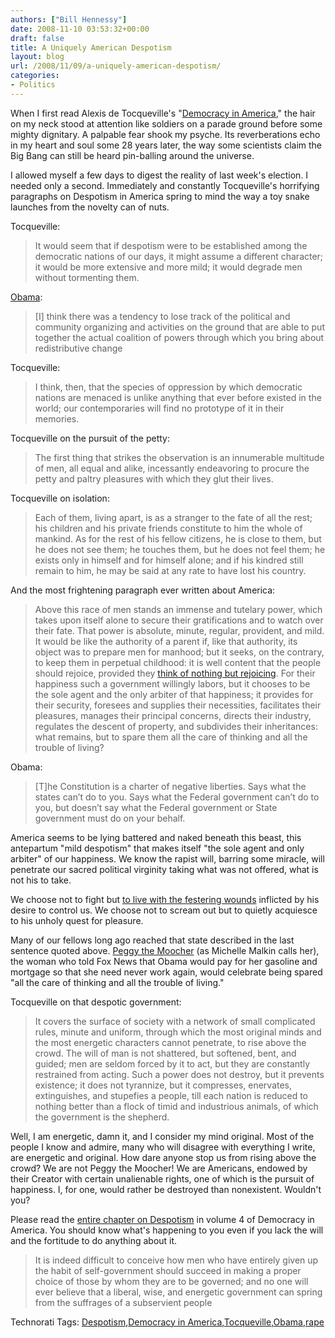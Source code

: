 ```yaml
---
authors: ["Bill Hennessy"]
date: 2008-11-10 03:53:32+00:00
draft: false
title: A Uniquely American Despotism
layout: blog
url: /2008/11/09/a-uniquely-american-despotism/
categories:
- Politics
---
```


When I first read Alexis de Tocqueville's "[Democracy in America](https://xroads.virginia.edu/~Hyper/DETOC/ch4_06.htm)," the hair on my neck stood at attention like soldiers on a parade ground before some mighty dignitary. A palpable fear shook my psyche. Its reverberations echo in my heart and soul some 28 years later, the way some scientists claim the Big Bang can still be heard pin-balling around the universe.

I allowed myself a few days to digest the reality of last week's election. I needed only a second. Immediately and constantly Tocqueville's horrifying paragraphs on Despotism in America spring to mind the way a toy snake launches from the novelty can of nuts.

Tocqueville:

> It would seem that if despotism were to be established among the democratic nations of our days, it might assume a different character; it would be more extensive and more mild; it would degrade men without tormenting them.
> 
> 

[Obama](https://hotair.com/archives/2008/10/27/smells-like-socialist-spirit/): 

> [I] think there was a tendency to lose track of the political and community organizing and activities on the ground that are able to put together the actual coalition of powers through which you bring about redistributive change
> 
> 

Tocqueville:

> I think, then, that the species of oppression by which democratic nations are menaced is unlike anything that ever before existed in the world; our contemporaries will find no prototype of it in their memories.
> 
> 

Tocqueville on the pursuit of the petty:

> The first thing that strikes the observation is an innumerable multitude of men, all equal and alike, incessantly endeavoring to procure the petty and paltry pleasures with which they glut their lives.
> 
> 

Tocqueville on isolation:

> Each of them, living apart, is as a stranger to the fate of all the rest; his children and his private friends constitute to him the whole of mankind. As for the rest of his fellow citizens, he is close to them, but he does not see them; he touches them, but he does not feel them; he exists only in himself and for himself alone; and if his kindred still remain to him, he may be said at any rate to have lost his country.
> 
> 

And the most frightening paragraph ever written about America:

> Above this race of men stands an immense and tutelary power, which takes upon itself alone to secure their gratifications and to watch over their fate. That power is absolute, minute, regular, provident, and mild. It would be like the authority of a parent if, like that authority, its object was to prepare men for manhood; but it seeks, on the contrary, to keep them in perpetual childhood: it is well content that the people should rejoice, provided they [think of nothing but rejoicing](https://www.floppingaces.net/2008/11/09/the-obama-cult-of-personality/). For their happiness such a government willingly labors, but it chooses to be the sole agent and the only arbiter of that happiness; it provides for their security, foresees and supplies their necessities, facilitates their pleasures, manages their principal concerns, directs their industry, regulates the descent of property, and subdivides their inheritances: what remains, but to spare them all the care of thinking and all the trouble of living?
> 
> 

Obama:

> [T]he Constitution is a charter of negative liberties. Says what the states can’t do to you. Says what the Federal government can’t do to you, but doesn’t say what the Federal government or State government must do on your behalf.
> 
> 

America seems to be lying battered and naked beneath this beast, this antepartum "mild despotism" that makes itself "the sole agent and only arbiter" of our happiness. We know the rapist will, barring some miracle, will penetrate our sacred political virginity taking what was not offered, what is not his to take.

We choose not to fight but [to live with the festering wounds](https://hennessysview.com/2008/11/09/the-last-thing-conservatism-needs-is-marketing/) inflicted by his desire to control us. We choose not to scream out but to quietly acquiesce to his unholy quest for pleasure.

Many of our fellows long ago reached that state described in the last sentence quoted above. [Peggy the Moocher](https://michellemalkin.com/2008/11/05/and-the-real-winner-ispeggy-the-moocher/) (as Michelle Malkin calls her), the woman who told Fox News that Obama would pay for her gasoline and mortgage so that she need never work again, would celebrate being spared "all the care of thinking and all the trouble of living." 

Tocqueville on that despotic government:

> It covers the surface of society with a network of small complicated rules, minute and uniform, through which the most original minds and the most energetic characters cannot penetrate, to rise above the crowd. The will of man is not shattered, but softened, bent, and guided; men are seldom forced by it to act, but they are constantly restrained from acting. Such a power does not destroy, but it prevents existence; it does not tyrannize, but it compresses, enervates, extinguishes, and stupefies a people, till each nation is reduced to nothing better than a flock of timid and industrious animals, of which the government is the shepherd.
> 
> 

Well, I am energetic, damn it, and I consider my mind original. Most of the people I know and admire, many who will disagree with everything I write, are energetic and original. How dare anyone stop us from rising above the crowd? We are not Peggy the Moocher! We are Americans, endowed by their Creator with certain unalienable rights, one of which is the pursuit of happiness. I, for one, would rather be destroyed than nonexistent. Wouldn't you?

Please read the [entire chapter on Despotism](https://xroads.virginia.edu/~Hyper/DETOC/ch4_06.htm) in volume 4 of Democracy in America. You should know what's happening to you even if you lack the will and the fortitude to do anything about it.

> It is indeed difficult to conceive how men who have entirely given up the habit of self-government should succeed in making a proper choice of those by whom they are to be governed; and no one will ever believe that a liberal, wise, and energetic government can spring from the suffrages of a subservient people
> 
> 

Technorati Tags: [Despotism](https://technorati.com/tags/Despotism),[Democracy in America](https://technorati.com/tags/Democracy%20in%20America),[Tocqueville](https://technorati.com/tags/Tocqueville),[Obama](https://technorati.com/tags/Obama),[rape](https://technorati.com/tags/rape)
